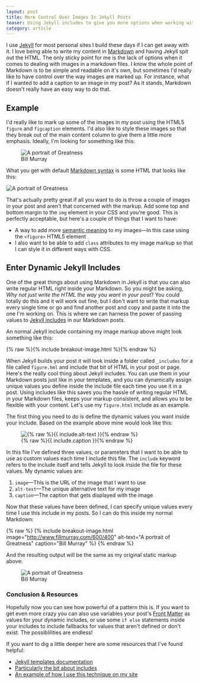 ```yaml
---
layout: post
title: More Control Over Images In Jekyll Posts
teaser: Using Jekyll includes to give you more options when working with posts
category: article
---
```

I use [Jekyll](http://jekyllrb.com/) for most personal sites I build these days if I can get away with it. I love being able to write  my content in [Markdown](https://daringfireball.net/projects/markdown/) and having Jekyll spit out the HTML. The only sticky point for me is the lack of options when it comes to dealing with images in a markdown files. I know the whole point of Markdown is to be simple and readable on it's own, but sometimes I'd really like to have control over the way images are marked up. For instance, what if I wanted to add a caption to an image in my post? As it stands, Markdown doesn't really have an easy way to do that.

## Example

I'd really like to mark up some of the images in my post using the HTML5 `figure` and `figcaption` elements. I'd also like to style these images so that they break out of the main content column to give them a little more emphasis. Ideally, I'm looking for something like this:


<figure>
    <img src="http://www.fillmurray.com/600/400" alt="A portrait of Greatness">
    <figcaption>Bill Murray</figcaption>
</figure>


What you get with default [Markdown syntax](https://daringfireball.net/projects/markdown/syntax#link) is some HTML that looks like this:


<img src="http://www.fillmurray.com/600/400" alt="A portrait of Greatness">

That's actually pretty great if all you want to do is throw a couple of images in your post and aren't that concerned with the markup. Add some top and bottom margin to the `img` element in your CSS and you're good. This is perfectly acceptable, but here's a couple of things that I want to have:

- A way to add more [semantic meaning](https://developer.mozilla.org/en-US/docs/Web/HTML/Element) to my images—In this case using the `<figure>` HTML5 element
- I also want to be able to add `class` attributes to my image markup so that I can style it in different ways with CSS.

## Enter Dynamic Jekyll Includes

One of the great things about using Markdown in Jekyll is that you can also write regular HTML right inside your Markdown. So you might be asking, _Why not just write the HTML the way you want in your post_? You could totally do this and it will work out fine, but I don't want to write that markup every single time or go and find another post and copy and paste it into the one I'm working on. This is where we can harness the power of passing values to [Jekyll includes](http://jekyllrb.com/docs/templates/#includes) in our Markdown posts.

An normal Jekyll include containing my image markup above might look something like this:

{% raw %}{% include breakout-image.html %}{% endraw %}

When Jekyll builds your post it will look inside a folder called `_includes` for a file called `figure.hml` and include that bit of HTML in your post or page. Here's the really cool thing about Jekyll includes. You can use them in your Markdown posts just like in your templates, and you can dynamically assign unique values you define inside the include file each time you use it in a post. Using includes like this saves you the hassle of writing regular HTML in your Markdown files, keeps your markup consistent, and allows you to be flexible with your content. Let's use my `figure.html` include as an example.

The first thing you need to do is define the dynamic values you want inside your include. Based on the example above mine would look like this:

<figure>
    <img src="{% raw %}{{ include.image }}{% endraw %}" alt="{% raw %}{{ include.alt-text }}{% endraw %}">
    <figcaption>{% raw %}{{ include.caption }}{% endraw %}</figcaption>
</figure>

In this file I've defined three values, or parameters that I want to be able to use as custom values each time I include this file. The `include` keyword refers to the include itself and tells Jekyll to look inside the file for these values. My dynamic values are:

1. `image`—This is the URL of the image that I want to use
2. `alt-text`—The unique alternative text for my image
3. `caption`—The caption that gets displayed with the image

Now that these values have been defined, I can specify unique values every time I use this include in my posts. So I can do this inside my normal Markdown:

{% raw %}
{% include breakout-image.html
           image="http://www.fillmurray.com/600/400"
           alt-text="A portrait of Greatness"
           caption="Bill Murray"
%}
{% endraw %}

And the resulting output will be the same as my original static markup above:


<figure>
    <img src="http://www.fillmurray.com/600/400" alt="A portrait of Greatness">
    <figcaption>Bill Murray</figcaption>
</figure>

### Conclusion & Resources

Hopefully now you can see how powerful of a pattern this is. If you want to get even more crazy you can also use variables your post's [Front Matter](http://jekyllrb.com/docs/frontmatter/) as values for your dynamic includes, or use some `if else` statements inside your includes to include fallbacks for values that aren't defined or don't exist. The possiblilities are endless!

If you want to dig a little deeper here are some resources that I've found helpful:

- [Jekyll templates documentation](http://jekyllrb.com/docs/templates/)
- [Particularly the bit about includes](http://jekyllrb.com/docs/templates/#includes)
- [An example of how I use this technique on my site](https://github.com/levimcg/levimcg.com/blob/master/src/_posts/2016-08-28-family-portraits.md)

